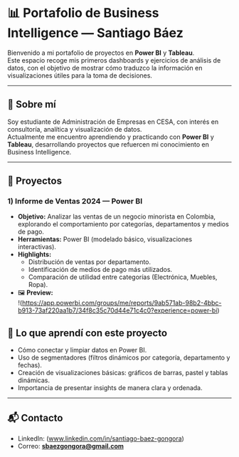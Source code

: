 # 📊 Portafolio de Business Intelligence — Santiago Báez

Bienvenido a mi portafolio de proyectos en **Power BI** y **Tableau**.  
Este espacio recoge mis primeros dashboards y ejercicios de análisis de datos, con el objetivo de mostrar cómo traduzco la información en visualizaciones útiles para la toma de decisiones.

---

## 🚀 Sobre mí
Soy estudiante de Administración de Empresas en CESA, con interés en consultoría, analítica y visualización de datos.  
Actualmente me encuentro aprendiendo y practicando con **Power BI** y **Tableau**, desarrollando proyectos que refuercen mi conocimiento en Business Intelligence.

---

## 📂 Proyectos

### 1) Informe de Ventas 2024 — Power BI
- **Objetivo:** Analizar las ventas de un negocio minorista en Colombia, explorando el comportamiento por categorías, departamentos y medios de pago.  
- **Herramientas:** Power BI (modelado básico, visualizaciones interactivas).  
- **Highlights:**  
  - Distribución de ventas por departamento.  
  - Identificación de medios de pago más utilizados.  
  - Comparación de utilidad entre categorías (Electrónica, Muebles, Ropa).  
- 🖼️ **Preview:**  
  !(https://app.powerbi.com/groups/me/reports/9ab571ab-98b2-4bbc-b913-73af220aa1b7/34f8c35c70d44e71c4c0?experience=power-bi)
  
## 🧠 Lo que aprendí con este proyecto
- Cómo conectar y limpiar datos en Power BI.  
- Uso de segmentadores (filtros dinámicos por categoría, departamento y fechas).  
- Creación de visualizaciones básicas: gráficos de barras, pastel y tablas dinámicas.  
- Importancia de presentar insights de manera clara y ordenada.  

---

## 📬 Contacto
- LinkedIn: (www.linkedin.com/in/santiago-baez-gongora)  
- Correo: **sbaezgongora@gmail.com**
  
